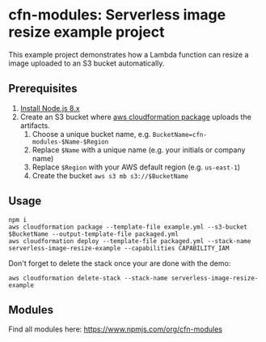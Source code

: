 # cfn-modules: Serverless image resize example project

This example project demonstrates how a Lambda function can resize a image uploaded to an S3 bucket automatically.

## Prerequisites

1. [Install Node.js 8.x](https://nodejs.org/)
2. Create an S3 bucket where [aws cloudformation package](https://docs.aws.amazon.com/cli/latest/reference/cloudformation/package.html) uploads the artifacts.
    1. Choose a unique bucket name, e.g. `BucketName=cfn-modules-$Name-$Region`
    2. Replace `$Name` with a unique name (e.g. your initials or company name)
    3. Replace `$Region` with your AWS default region (e.g. `us-east-1`)
    4. Create the bucket `aws s3 mb s3://$BucketName`

## Usage

```
npm i
aws cloudformation package --template-file example.yml --s3-bucket $BucketName --output-template-file packaged.yml
aws cloudformation deploy --template-file packaged.yml --stack-name serverless-image-resize-example --capabilities CAPABILITY_IAM
```

Don't forget to delete the stack once your are done with the demo:

```
aws cloudformation delete-stack --stack-name serverless-image-resize-example
```

## Modules

Find all modules here: https://www.npmjs.com/org/cfn-modules
